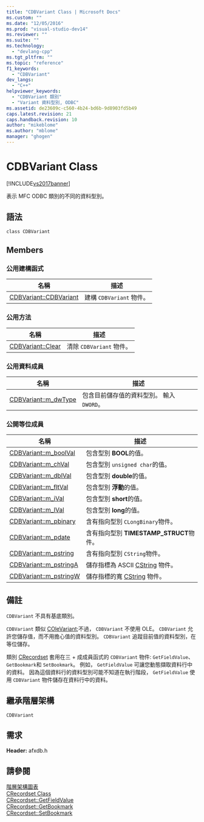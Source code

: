 ```yaml
---
title: "CDBVariant Class | Microsoft Docs"
ms.custom: ""
ms.date: "12/05/2016"
ms.prod: "visual-studio-dev14"
ms.reviewer: ""
ms.suite: ""
ms.technology: 
  - "devlang-cpp"
ms.tgt_pltfrm: ""
ms.topic: "reference"
f1_keywords: 
  - "CDBVariant"
dev_langs: 
  - "C++"
helpviewer_keywords: 
  - "CDBVariant 類別"
  - "Variant 資料型別, ODBC"
ms.assetid: de23609c-c560-4b24-bd6b-9d8903fd5b49
caps.latest.revision: 21
caps.handback.revision: 10
author: "mikeblome"
ms.author: "mblome"
manager: "ghogen"
---
```

# CDBVariant Class
[!INCLUDE[vs2017banner](../../assembler/inline/includes/vs2017banner.md)]

表示 MFC ODBC 類別的不同的資料型別。  
  
## 語法  
  
```  
class CDBVariant  
```  
  
## Members  
  
### 公用建構函式  
  
|名稱|描述|  
|--------|--------|  
|[CDBVariant::CDBVariant](../Topic/CDBVariant::CDBVariant.md)|建構 `CDBVariant` 物件。|  
  
### 公用方法  
  
|名稱|描述|  
|--------|--------|  
|[CDBVariant::Clear](../Topic/CDBVariant::Clear.md)|清除 `CDBVariant` 物件。|  
  
### 公用資料成員  
  
|名稱|描述|  
|--------|--------|  
|[CDBVariant::m\_dwType](../Topic/CDBVariant::m_dwType.md)|包含目前儲存值的資料型別。  輸入 `DWORD`。|  
  
### 公開等位成員  
  
|名稱|描述|  
|--------|--------|  
|[CDBVariant::m\_boolVal](../Topic/CDBVariant::m_boolVal.md)|包含型別 **BOOL**的值。|  
|[CDBVariant::m\_chVal](../Topic/CDBVariant::m_chVal.md)|包含型別 `unsigned char`的值。|  
|[CDBVariant::m\_dblVal](../Topic/CDBVariant::m_dblVal.md)|包含型別 **double**的值。|  
|[CDBVariant::m\_fltVal](../Topic/CDBVariant::m_fltVal.md)|包含型別 **浮動**的值。|  
|[CDBVariant::m\_iVal](../Topic/CDBVariant::m_iVal.md)|包含型別 **short**的值。|  
|[CDBVariant::m\_lVal](../Topic/CDBVariant::m_lVal.md)|包含型別 **long**的值。|  
|[CDBVariant::m\_pbinary](../Topic/CDBVariant::m_pbinary.md)|含有指向型別 `CLongBinary`物件。|  
|[CDBVariant::m\_pdate](../Topic/CDBVariant::m_pdate.md)|含有指向型別 **TIMESTAMP\_STRUCT**物件。|  
|[CDBVariant::m\_pstring](../Topic/CDBVariant::m_pstring.md)|含有指向型別 `CString`物件。|  
|[CDBVariant::m\_pstringA](../Topic/CDBVariant::m_pstringA.md)|儲存指標為 ASCII [CString](../../atl-mfc-shared/reference/cstringt-class.md) 物件。|  
|[CDBVariant::m\_pstringW](../Topic/CDBVariant::m_pstringW.md)|儲存指標的寬 [CString](../../atl-mfc-shared/reference/cstringt-class.md) 物件。|  
  
## 備註  
 `CDBVariant` 不具有基底類別。  
  
 `CDBVariant` 類似 [COleVariant](../../mfc/reference/colevariant-class.md);不過， `CDBVariant` 不使用 OLE。  `CDBVariant` 允許您儲存值，而不用擔心值的資料型別。  `CDBVariant` 追蹤目前值的資料型別，在等位儲存。  
  
 類別 [CRecordset](../../mfc/reference/crecordset-class.md) 套用在三 \+ 成成員函式的 `CDBVariant` 物件: `GetFieldValue`、 `GetBookmark`和 `SetBookmark`。  例如， `GetFieldValue` 可讓您動態擷取資料行中的資料。  因為這個資料行的資料型別可能不知道在執行階段， `GetFieldValue` 使用 `CDBVariant` 物件儲存在資料行中的資料。  
  
## 繼承階層架構  
 `CDBVariant`  
  
## 需求  
 **Header:** afxdb.h  
  
## 請參閱  
 [階層架構圖表](../../mfc/hierarchy-chart.md)   
 [CRecordset Class](../../mfc/reference/crecordset-class.md)   
 [CRecordset::GetFieldValue](../Topic/CRecordset::GetFieldValue.md)   
 [CRecordset::GetBookmark](../Topic/CRecordset::GetBookmark.md)   
 [CRecordset::SetBookmark](../Topic/CRecordset::SetBookmark.md)